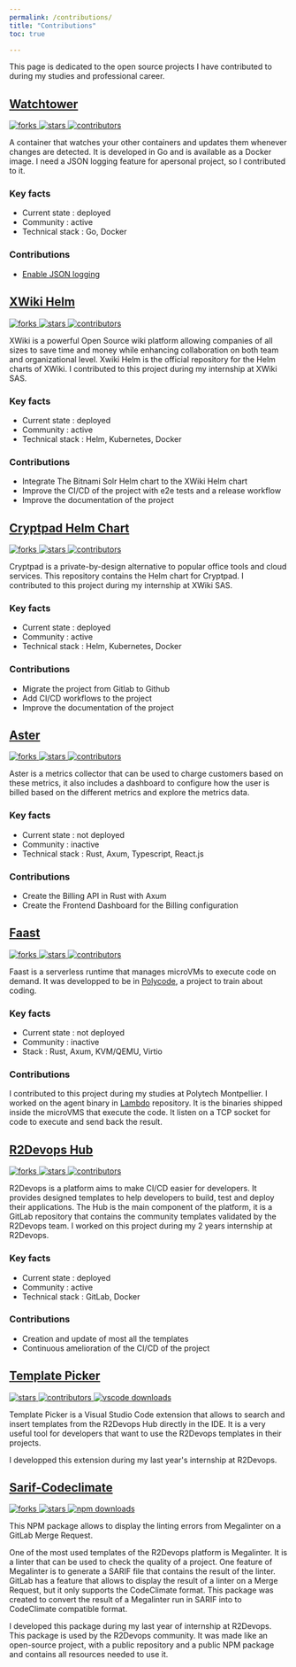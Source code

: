 ```yaml
---
permalink: /contributions/
title: "Contributions"
toc: true

---
```


This page is dedicated to the open source projects I have contributed to during my studies and professional career.

## [Watchtower](https://github.com/containrrr/watchtower)

<a href="https://github.com/containrrr/watchtower/network/members">
  <img src="https://img.shields.io/github/forks/containrrr/watchtower?style=flat" alt="forks" />
</a>
<a href="https://github.com/containrrr/watchtower/">
  <img src="https://img.shields.io/github/stars/containrrr/watchtower?style=flat" alt="stars" />
</a>
<a href="https://github.com/containrrr/watchtower/graphs/contributors">
  <img src="https://img.shields.io/github/contributors/containrrr/watchtower" alt="contributors" />
</a>

A container that watches your other containers and updates them whenever changes are detected. It is developed in Go and is available as a Docker image. I need a JSON logging feature for apersonal project, so I contributed to it.

### Key facts

- Current state : deployed
- Community : active
- Technical stack : Go, Docker

### Contributions

- [Enable JSON logging](https://github.com/containrrr/watchtower/pull/1705)

## [XWiki Helm](https://github.com/xwiki-contrib/xwiki-helm/)

<a href="https://github.com/xwiki-contrib/xwiki-helm/network/members">
  <img src="https://img.shields.io/github/forks/xwiki-contrib/xwiki-helm?style=flat" alt="forks" />
</a>
<a href="https://github.com/xwiki-contrib/xwiki-helm/">
  <img src="https://img.shields.io/github/stars/xwiki-contrib/xwiki-helm?style=flat" alt="stars" />
</a>
<a href="https://github.com/xwiki-contrib/xwiki-helm/graphs/contributors">
  <img src="https://img.shields.io/github/contributors/xwiki-contrib/xwiki-helm" alt="contributors" />
</a>

XWiki is a powerful Open Source wiki platform allowing companies of all sizes to save time and money while enhancing collaboration on both team and organizational level.
Xwiki Helm is the official repository for the Helm charts of XWiki. I contributed to this project during my internship at XWiki SAS. 

### Key facts

- Current state : deployed
- Community : active
- Technical stack : Helm, Kubernetes, Docker

### Contributions

- Integrate The Bitnami Solr Helm chart to the XWiki Helm chart
- Improve the CI/CD of the project with e2e tests and a release workflow
- Improve the documentation of the project


## [Cryptpad Helm Chart](https://github.com/cryptpad/Helm/)
<a href="https://github.com/cryptpad/Helm/network/members">
  <img src="https://img.shields.io/github/forks/cryptpad/Helm?style=flat" alt="forks" />
</a>
<a href="https://github.com/cryptpad/Helm/">
  <img src="https://img.shields.io/github/stars/cryptpad/Helm?style=flat" alt="stars" />
</a>
<a href="https://github.com/cryptpad/Helm/graphs/contributors">
  <img src="https://img.shields.io/github/contributors/cryptpad/Helm" alt="contributors" />
</a>

Cryptpad is a private-by-design alternative to popular office tools and cloud services. This repository contains the Helm chart for Cryptpad. I contributed to this project during my internship at XWiki SAS.

### Key facts

- Current state : deployed
- Community : active
- Technical stack : Helm, Kubernetes, Docker

### Contributions

- Migrate the project from Gitlab to Github
- Add CI/CD workflows to the project
- Improve the documentation of the project

## [Aster](https://github.com/aster-do/aster)

<a href="https://github.com/aster-do/aster/network/members">
  <img src="https://img.shields.io/github/forks/aster-do/aster?style=flat" alt="forks" />
</a>
<a href="https://github.com/aster-do/aster">
  <img src="https://img.shields.io/github/stars/aster-do/aster?style=flat" alt="stars" />
</a>
<a href="https://github.com/aster-do/aster/graphs/contributors">
  <img src="https://img.shields.io/github/contributors/aster-do/aster" alt="contributors" />
</a>

Aster is a metrics collector that can be used to charge customers based on these metrics, it also includes a dashboard to configure how the user is billed based on the different metrics and explore the metrics data.

### Key facts

- Current state : not deployed
- Community : inactive
- Technical stack : Rust, Axum, Typescript, React.js

### Contributions

- Create the Billing API in Rust with Axum
- Create the Frontend Dashboard for the Billing configuration

## [Faast](https://github.com/faast-rt)

<a href="https://github.com/faast-rt/lambo/network/members">
  <img src="https://img.shields.io/github/forks/faast-rt/lambdo?style=flat" alt="forks" />
</a>
<a href="https://github.com/faast-rt/lambo/">
  <img src="https://img.shields.io/github/stars/faast-rt?style=flat" alt="stars" />
</a>
<a href="https://github.com/faast-rt/lambdo/graphs/contributors">
  <img src="https://img.shields.io/github/contributors/faast-rt/lambdo" alt="contributors" />
</a>

Faast is a serverless runtime that manages microVMs to execute code on demand. It was developped to be in [Polycode](https://gitlab.polytech.umontpellier.fr/do-polycode/backend), a project to train about coding.

### Key facts
- Current state : not deployed
- Community : inactive
- Stack : Rust, Axum, KVM/QEMU, Virtio

### Contributions

I contributed to this project during my studies at Polytech Montpellier. I worked on the agent binary in [Lambdo](https://github.com/faast-rt/lambdo) repository. It is the binaries shipped inside the microVMS that execute the code. It listen on a TCP socket for code to execute and send back the result.

## [R2Devops Hub](https://gitlab.com/r2devops/hub)

<a href="https://gitlab.com/r2devops/hub/-/project_members">
  <img src="https://img.shields.io/gitlab/forks/r2devops/hub?style=flat" alt="forks" />
</a>
<a href="https://gitlab.com/r2devops/hub">
  <img src="https://img.shields.io/gitlab/stars/r2devops/hub?style=flat" alt="stars" />
</a>
<a href="https://gitlab.com/r2devops/hub/graphs/contributors">
  <img src="https://img.shields.io/gitlab/contributors/r2devops/hub" alt="contributors" />
</a>

R2Devops is a platform aims to make CI/CD easier for developers. It provides designed templates to help developers to build, test and deploy their applications. The Hub is the main component of the platform, it is a GitLab repository that contains the community templates validated by the R2Devops team.
I worked on this project during my 2 years internship at R2Devops.

### Key facts

- Current state : deployed
- Community : active
- Technical stack : GitLab, Docker

### Contributions

- Creation and update of most all the templates
- Continuous amelioration of the CI/CD of the project


## [Template Picker](https://gitlab.com/r2devops/template-picker/)

<a href="https://gitlab.com/r2devops/template-picker">
  <img src="https://img.shields.io/gitlab/stars/r2devops/template-picker?style=flat" alt="stars" />
</a>
<a href="https://gitlab.com/r2devops/template-picker/graphs/contributors">
  <img src="https://img.shields.io/gitlab/contributors/r2devops/template-picker" alt="contributors" />
</a>
<a href="https://marketplace.visualstudio.com/items?itemName=r2devops.template-picker-extension">
  <img src="https://img.shields.io/visual-studio-marketplace/d/r2devops.template-picker-extension
" alt="vscode downloads" />
</a>

Template Picker is a Visual Studio Code extension that allows to search and insert templates from the R2Devops Hub directly in the IDE. It is a very useful tool for developers that want to use the R2Devops templates in their projects.

I developped this extension during my last year's internship at R2Devops.

## [Sarif-Codeclimate](https://github.com/GridexX/sarif-codeclimate)

<a href="https://github.com/GridexX/sarif-codeclimate/network/members">
  <img src="https://img.shields.io/github/forks/GridexX/sarif-codeclimate?style=flat" alt="forks" />
</a>
<a href="https://github.com/GridexX/sarif-codeclimate">
  <img src="https://img.shields.io/github/stars/GridexX/sarif-codeclimate?style=flat" alt="stars" />
</a>
<a href="https://www.npmjs.com/package/sarif-codeclimate">
  <img src="https://img.shields.io/npm/dw/sarif-codeclimate" alt="npm downloads" />
</a>

This NPM package allows to display the linting errors from Megalinter on a GitLab Merge Request.

One of the most used templates of the R2Devops platform is Megalinter. It is a linter that can be used to check the quality of a project. One feature of Megalinter is to generate a SARIF file that contains the result of the linter.
GitLab has a feature that allows to display the result of a linter on a Merge Request, but it only supports the CodeClimate format. This package was created to convert the result of a Megalinter run in SARIF into to CodeClimate compatible format.  

I developed this package during my last year of internship at R2Devops. This package is used by the R2Devops community. It was made like an open-source project, with a public repository and a public NPM package and contains all resources needed to use it.
